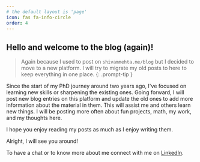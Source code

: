 ```yaml
---
# the default layout is 'page'
icon: fas fa-info-circle
order: 4
---
```


<!-- > Add Markdown syntax content to file `_tabs/about.md`{: .filepath } and it will show up on this page.
{: .prompt-tip } -->

## Hello and welcome to the blog (again)!

> Again because I used to post on `shivammehta.me/blog` but I decided to move to a new platform. I will try to migrate my old posts to here to keep everything in one place.
{: .prompt-tip }

Since the start of my PhD journey around two years ago, I've focused on learning new skills or sharpening the existing ones.
Going forward, I will post new blog entries on this platform and update the old ones to add more information about the material in them.
This will assist me and others learn new things.
I will be posting more often about fun projects, math, my work, and my thoughts here.

I hope you enjoy reading my posts as much as I enjoy writing them.

Alright, I will see you around!

To have a chat or to know more about me connect with me on [LinkedIn](https://www.linkedin.com/in/shivammehta25).
